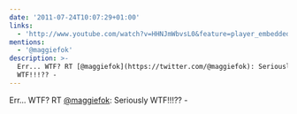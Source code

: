 ```yaml
---
date: '2011-07-24T10:07:29+01:00'
links:
  - 'http://www.youtube.com/watch?v=HHNJmWbvsL0&feature=player_embedded'
mentions:
  - '@maggiefok'
description: >-
  Err... WTF? RT [@maggiefok](https://twitter.com/@maggiefok): Seriously
  WTF!!!?? -
---
```

Err... WTF? RT [@maggiefok](https://twitter.com/@maggiefok): Seriously WTF!!!?? - 

